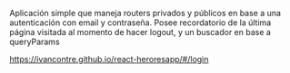 Aplicación simple que maneja routers privados y públicos en base a una autenticación con email y contraseña.
Posee recordatorio de la última página visitada al momento de hacer logout, y un buscador en base a queryParams


https://ivancontre.github.io/react-heroresapp/#/login